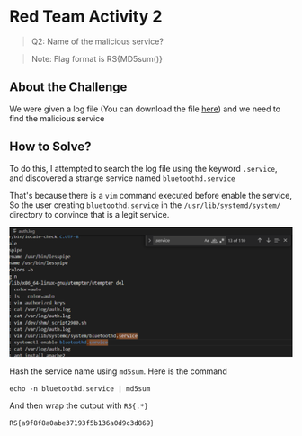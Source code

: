 # Red Team Activity 2
> Q2: Name of the malicious service?

> Note: Flag format is RS{MD5sum(<answer string>)}

## About the Challenge
We were given a log file (You can download the file [here](auth.log)) and we need to find the malicious service

## How to Solve?
To do this, I attempted to search the log file using the keyword `.service`, and discovered a strange service named `bluetoothd.service`

That's because there is a `vim` command executed before enable the service, So the user creating `bluetoothd.service` in the `/usr/lib/systemd/system/` directory to convince that is a legit service.

![service](images/service.png)

Hash the service name using `md5sum`. Here is the command

```shell
echo -n bluetoothd.service | md5sum
```

And then wrap the output with `RS{.*}`

```
RS{a9f8f8a0abe37193f5b136a0d9c3d869}
```